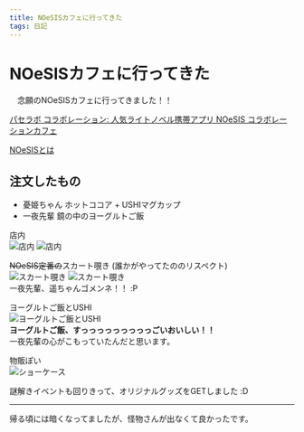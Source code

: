 ```yaml
---
title: NOeSISカフェに行ってきた
tags: 日記
---
```

# NOeSISカフェに行ってきた
　念願のNOeSISカフェに行ってきました！！

[パセラボ コラボレーション: 人気ライトノベル携帯アプリ NOeSIS コラボレーションカフェ](http://info.paselabo.tv/2016/07/noesis-b1f.html)  
<!--![](https://3.bp.blogspot.com/-R_MzyNF8Y8s/V4Nc4Fy1ZeI/AAAAAAAAAj0/2TtQAFdKR50YqKgUTyawW1Vqf-G7ljvsQCKgB/s1600/TOP%25E4%25B8%258B%25E7%2594%25BB%25E5%2583%258F.jpg)-->

[NOeSISとは](http://dic.pixiv.net/a/NOeSIS)


## 注文したもの
- 憂姫ちゃん ホットココア + USHIマグカップ
- 一夜先輩 鏡の中のヨーグルトご飯

店内  
![店内](/images/posts/2016-08-06-visited_NOeSIS_cafe/shop1.png)
![店内](/images/posts/2016-08-06-visited_NOeSIS_cafe/shop2.png)

~~NOeSIS定番の~~スカート覗き (誰かがやってたののリスペクト)  
![スカート覗き](/images/posts/2016-08-06-visited_NOeSIS_cafe/maya-skirt.png)
![スカート覗き](/images/posts/2016-08-06-visited_NOeSIS_cafe/haruka-skirt.png)  
一夜先輩、遥ちゃんゴメンネ！！ :P


ヨーグルトご飯とUSHI  
![ヨーグルトご飯とUSHI](/images/posts/2016-08-06-visited_NOeSIS_cafe/yoghurt-ushi.png)  
**ヨーグルトご飯、すっっっっっっっっっごいおいしい！！**  
一夜先輩の心がこもっていたんだと思います。

物販ぽい  
![ショーケース](/images/posts/2016-08-06-visited_NOeSIS_cafe/show-case.png)

謎解きイベントも回りきって、オリジナルグッズをGETしました :D

- - -

帰る頃には暗くなってましたが、怪物さんが出なくて良かったです。
